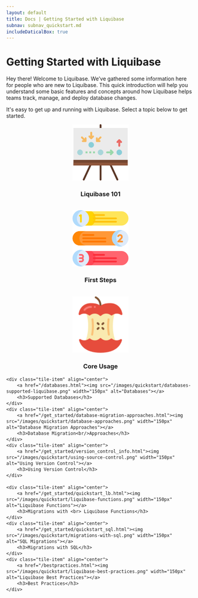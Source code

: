 ```yaml
---
layout: default
title: Docs | Getting Started with Liquibase 
subnav: subnav_quickstart.md
includeDaticalBox: true
---
```


# Getting Started with Liquibase
Hey there! Welcome to Liquibase. We’ve gathered some information here for people who are new to Liquibase. This quick introduction will help you understand some basic features and concepts around how Liquibase helps teams track, manage, and deploy database changes. 

It's easy to get up and running with Liquibase. Select a topic below to get started.

<div class="tile-container">
    <div class="tile-item" align="center">
        <a href="/get_started/how-lb-works.html"><img src="/images/quickstart/liquibase-101.png" width="150px" alt="Learn how Liquibase works"></a>
        <h3>Liquibase 101</h3>
        <br>
    </div>
    <div class="tile-item" align="center">
        <a href="/get_started/lb-first-steps.html"><img src="/images/quickstart/first-steps-liquibase.png" width="150px" alt="Liquibase First Steps"></a>
        <h3>First Steps</h3>
        <br>
    </div>
    <div class="tile-item" align="center">
        <a href="/get_started/lb-core-usage-concepts.html"><img src="/images/quickstart/core-usage.png" width="150px" alt="Core Concepts"></a>
        <h3>Core Usage</h3>
    </div>

    <div class="tile-item" align="center">
        <a href="/databases.html"><img src="/images/quickstart/databases-supported-liquibase.png" width="150px" alt="Databases"></a>
        <h3>Supported Databases</h3>
    </div>
    <div class="tile-item" align="center">
        <a href="/get_started/database-migration-approaches.html"><img src="/images/quickstart/database-approaches.png" width="150px" alt="Database Migration Approaches"></a>
        <h3>Database Migration<br/>Approaches</h3>
    </div>
    <div class="tile-item" align="center">
        <a href="/get_started/version_control_info.html"><img src="/images/quickstart/using-source-control.png" width="150px" alt="Using Version Control"></a>
        <h3>Using Version Control</h3>
    </div>

    <div class="tile-item" align="center">
        <a href="/get_started/quickstart_lb.html"><img src="/images/quickstart/liquibase-functions.png" width="150px" alt="Liquibase Functions"></a>
        <h3>Migrations with <br> Liquibase Functions</h3>
    </div>
    <div class="tile-item" align="center">
        <a href="/get_started/quickstart_sql.html"><img src="/images/quickstart/migrations-with-sql.png" width="150px" alt="SQL Migrations"></a>
        <h3>Migrations with SQL</h3>
    </div>
    <div class="tile-item" align="center">
        <a href="/bestpractices.html"><img src="/images/quickstart/liquibase-best-practices.png" width="150px" alt="Liquibase Best Practices"></a>
        <h3>Best Practices</h3>
    </div>
</div>


